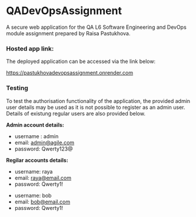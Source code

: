 # QADevOpsAssignment
A secure web application for the QA L6 Software Engineering and DevOps module assignment prepared by Raisa Pastukhova. 

### Hosted app link:

The deployed application can be accessed via the link below:

https://pastukhovadevopsassignment.onrender.com


### Testing

To test the authorisation functionality of the application, the provided admin user details may be used as it is not possible to register as an admin user. Details of existung regular users are also provided below.
> 
**Admin account details:** 
> 
- username : admin
- email: admin@agile.com
- password: Qwerty123@
> 
**Regilar accounts details:**
> 
- username: raya
- email: raya@email.com
- password: Qwerty1!
> 
- username: bob
- email: bob@email.com
- password: Qwerty1!
